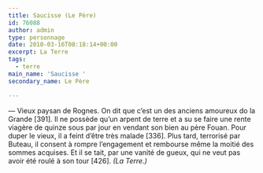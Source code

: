 ```yaml
---
title: Saucisse (Le Père)
id: 76088
author: admin
type: personnage
date: 2010-03-16T08:18:14+00:00
excerpt: La Terre
tags:
  - terre
main_name: 'Saucisse '
secondary_name: Le Père

---
```

— Vieux paysan de Rognes. On dit que c&rsquo;est un des anciens amoureux do la Grande [391]. Il ne possède qu&rsquo;un arpent de terre et a su se faire une rente viagère de quinze sous par jour en vendant son bien au père Fouan. Pour duper le vieux, il a feint d&rsquo;être très malade [336]. Plus tard, terrorisé par Buteau, il consent à rompre l&rsquo;engagement et rembourse même la moitié des sommes acquises. Et il se tait, par une vanité de gueux, qui ne veut pas avoir été roulé à son tour [426]. _(La Terre.)_